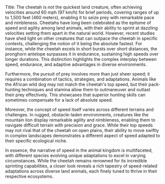 Title: The cheetah is not the quickest land creature, often achieving velocities around 60 mph (97 km/h) for brief periods, covering ranges of up to 1,500 feet (460 meters), enabling it to seize prey with remarkable pace and nimbleness.
Cheetahs have long been celebrated as the epitome of speed and agility among land animals, with their ability to sprint at dazzling velocities setting them apart in the natural world. However, recent studies have shed light on other creatures that can outpace the cheetah in specific contexts, challenging the notion of it being the absolute fastest. For instance, while the cheetah excels in short bursts over short distances, the pronghorn antelope surpasses it in endurance, sustaining high speeds over longer durations. This distinction highlights the complex interplay between speed, endurance, and adaptive advantages in diverse environments.

Furthermore, the pursuit of prey involves more than just sheer speed; it requires a combination of tactics, strategies, and adaptations. Animals like the African wild dog may not match the cheetah's top speed, but their pack-hunting techniques and stamina allow them to outmaneuver and outlast their prey effectively. This showcases that superior hunting skills can sometimes compensate for a lack of absolute speed.

Moreover, the concept of speed itself varies across different terrains and challenges. In rugged, obstacle-laden environments, creatures like the mountain lion display remarkable agility and nimbleness, enabling them to navigate difficult terrain with precision and grace. While their top speeds may not rival that of the cheetah on open plains, their ability to move swiftly in complex landscapes demonstrates a different aspect of speed adapted to their specific ecological niche.

In essence, the narrative of speed in the animal kingdom is multifaceted, with different species evolving unique adaptations to excel in varying circumstances. While the cheetah remains renowned for its incredible sprinting capabilities, a closer look reveals a rich tapestry of speed-related adaptations across diverse land animals, each finely tuned to thrive in their respective ecosystems.